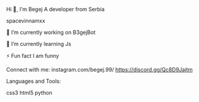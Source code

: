 
Hi 👋, I'm Begej
A developer from Serbia

spacevinnamxx

🔭 I’m currently working on B3gejBot

🌱 I’m currently learning Js

⚡ Fun fact I am funny

Connect with me:
instagram.com/begej.99/
https://discord.gg/Qc8D9Jajtm

Languages and Tools:

css3 html5 python

